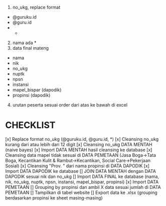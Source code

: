 1. no_ukg, replace format
  - @guruku.id
  - @guru.id
  - *
2. nama ada *
3. data final mateng
  - nama
  - nik
  - no_ukg
  - nuptk
  - npsn
  - instansi
  - mapel_bispar (dapodik)
  - propinsi (dapodik)
4. urutan peserta sesuai order dari atas ke bawah di excel

# CHECKLIST
[x] Replace format no_ukg (@guruku.id, @guru.id, *)
[x] Cleansing no_ukg kurang dari atau lebih dari 12 digit
[x] Cleansing no_ukg DATA MENTAH (naive bayes)
[x] Import DATA MENTAH hasil cleansing ke database
[x] Cleansing data mapel tidak sesuai di DATA PEMETAAN (Jasa Boga->Tata Boga, Kecantikan Kulit & Rambut->Kecantikan, Social Care->Pekerjaan Sosial)
[x] Cleansing "Prov. " dari nama propinsi di DATA DAPODIK
[x] Import DATA DAPODIK ke database
[] JOIN DATA MENTAH dengan DATA DAPODIK sesuai nik dan no_ukg
[] Import DATA FINAL ke database (nama, nik, no_ukg, nuptk, npsn, instansi, mapel_bispar, propinsi)
[x] Import DATA PEMETAAN
[] Grouping by propinsi dan ambil X data sesuai jumlah di DATA PEMETAAN
[] Tampilkan di tabel website
[] Export data ke .xlsx (grouping berdasarkan propinsi ke sheet masing-masing)
